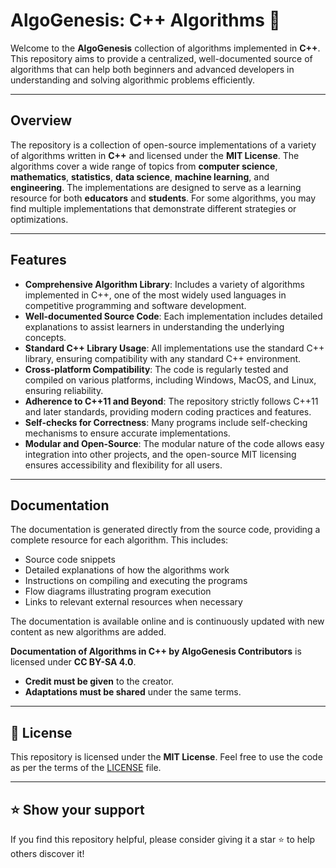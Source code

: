 # AlgoGenesis: C++ Algorithms 📘

Welcome to the **AlgoGenesis** collection of algorithms implemented in **C++**. This repository aims to provide a centralized, well-documented source of algorithms that can help both beginners and advanced developers in understanding and solving algorithmic problems efficiently.

---

## Overview

The repository is a collection of open-source implementations of a variety of algorithms written in **C++** and licensed under the **MIT License**. The algorithms cover a wide range of topics from **computer science**, **mathematics**, **statistics**, **data science**, **machine learning**, and **engineering**. The implementations are designed to serve as a learning resource for both **educators** and **students**. For some algorithms, you may find multiple implementations that demonstrate different strategies or optimizations.

---

## Features

- **Comprehensive Algorithm Library**: Includes a variety of algorithms implemented in C++, one of the most widely used languages in competitive programming and software development.
- **Well-documented Source Code**: Each implementation includes detailed explanations to assist learners in understanding the underlying concepts.
- **Standard C++ Library Usage**: All implementations use the standard C++ library, ensuring compatibility with any standard C++ environment.
- **Cross-platform Compatibility**: The code is regularly tested and compiled on various platforms, including Windows, MacOS, and Linux, ensuring reliability.
- **Adherence to C++11 and Beyond**: The repository strictly follows C++11 and later standards, providing modern coding practices and features.
- **Self-checks for Correctness**: Many programs include self-checking mechanisms to ensure accurate implementations.
- **Modular and Open-Source**: The modular nature of the code allows easy integration into other projects, and the open-source MIT licensing ensures accessibility and flexibility for all users.

---

## Documentation

The documentation is generated directly from the source code, providing a complete resource for each algorithm. This includes:

- Source code snippets
- Detailed explanations of how the algorithms work
- Instructions on compiling and executing the programs
- Flow diagrams illustrating program execution
- Links to relevant external resources when necessary

The documentation is available online and is continuously updated with new content as new algorithms are added.

**Documentation of Algorithms in C++ by AlgoGenesis Contributors** is licensed under **CC BY-SA 4.0**. 
- **Credit must be given** to the creator.
- **Adaptations must be shared** under the same terms.

---

## 📜 License

This repository is licensed under the **MIT License**. Feel free to use the code as per the terms of the [LICENSE](LICENSE) file.

---

## ⭐ Show your support

If you find this repository helpful, please consider giving it a star ⭐ to help others discover it!
